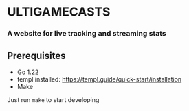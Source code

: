 # ULTIGAMECASTS
### A website for live tracking and streaming stats

## Prerequisites
- Go 1.22
- templ installed: https://templ.guide/quick-start/installation
- Make

Just run `make` to start developing